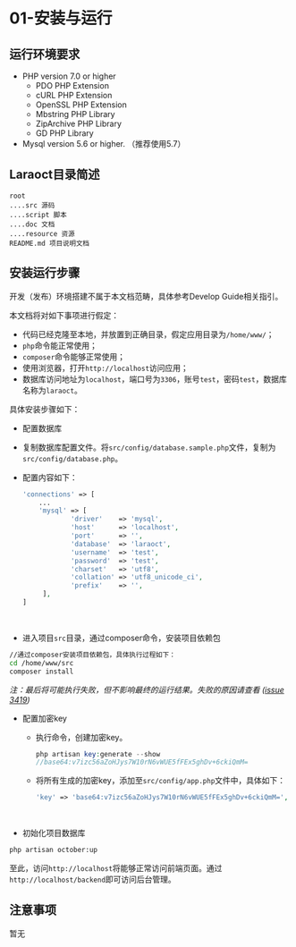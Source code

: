 # 01-安装与运行

## 运行环境要求

* PHP version 7.0 or higher
  * PDO PHP Extension
  * cURL PHP Extension
  * OpenSSL PHP Extension
  * Mbstring PHP Library
  * ZipArchive PHP Library
  * GD PHP Library
* Mysql version 5.6 or higher. （推荐使用5.7）

## Laraoct目录简述

```
root
....src 源码
....script 脚本
....doc 文档
....resource 资源 
README.md 项目说明文档
```



## 安装运行步骤

开发（发布）环境搭建不属于本文档范畴，具体参考Develop Guide相关指引。

本文档将对如下事项进行假定：

* 代码已经克隆至本地，并放置到正确目录，假定应用目录为`/home/www/`；
* `php`命令能正常使用；
* `composer`命令能够正常使用；
* 使用浏览器，打开`http://localhost`访问应用；
* 数据库访问地址为`localhost`，端口号为`3306`，账号`test`，密码`test`，数据库名称为`laraoct`。

具体安装步骤如下：

*  配置数据库

  * 复制数据库配置文件。将`src/config/database.sample.php`文件，复制为`src/config/database.php`。

  * 配置内容如下：

    ```php
    'connections' => [
    	...
    	'mysql' => [
                'driver'    => 'mysql',
                'host'      => 'localhost',
                'port'      => '',
                'database'  => 'laraoct',
                'username'  => 'test',
                'password'  => 'test',
                'charset'   => 'utf8',
                'collation' => 'utf8_unicode_ci',
                'prefix'    => '',
         ],
    ]
    ```

    ​


* 进入项目`src`目录，通过composer命令，安装项目依赖包

```bash
//通过composer安装项目依赖包，具体执行过程如下：
cd /home/www/src
composer install
```

*注：最后将可能执行失败，但不影响最终的运行结果。失败的原因请查看  ([issue 3419](https://github.com/octobercms/october/issues/3419))*

* 配置加密key

  * 执行命令，创建加密key。

    ```php
    php artisan key:generate --show
    //base64:v7izc56aZoHJys7W10rN6vWUE5fFEx5ghDv+6ckiQmM=
    ```

  * 将所有生成的加密key，添加至`src/config/app.php`文件中，具体如下：

    ```php
    'key' => 'base64:v7izc56aZoHJys7W10rN6vWUE5fFEx5ghDv+6ckiQmM=',
    ```

    ​

*  初始化项目数据库

```bash
php artisan october:up 
```



至此，访问`http://localhost`将能够正常访问前端页面。通过`http://localhost/backend`即可访问后台管理。



## 注意事项

暂无